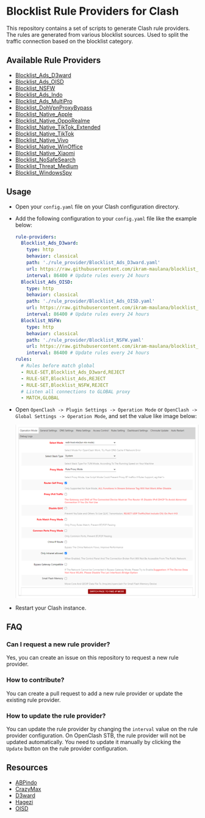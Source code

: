 # Blocklist Rule Providers for Clash

This repository contains a set of scripts to generate Clash rule providers. The rules are generated from various blocklist sources. Used to split the traffic connection based on the blocklist category.

## Available Rule Providers

- [Blocklist_Ads_D3ward](https://raw.githubusercontent.com/ikram-maulana/blocklist_clash_rules/main/rule_provider/Blocklist_Ads_D3ward.yaml)
- [Blocklist_Ads_OISD](https://raw.githubusercontent.com/ikram-maulana/blocklist_clash_rules/main/rule_provider/Blocklist_Ads.yaml)
- [Blocklist_NSFW](https://raw.githubusercontent.com/ikram-maulana/blocklist_clash_rules/main/rule_provider/Blocklist_NSFW.yaml)
- [Blocklist_Ads_Indo](https://raw.githubusercontent.com/ikram-maulana/blocklist_clash_rules/main/rule_provider/Blocklist_Ads_Indo.yaml)
- [Blocklist_Ads_MultiPro](https://raw.githubusercontent.com/ikram-maulana/blocklist_clash_rules/main/rule_provider/Blocklist_Ads_MultiPro.yaml)
- [Blocklist_DohVpnProxyBypass](https://raw.githubusercontent.com/ikram-maulana/blocklist_clash_rules/main/rule_provider/Blocklist_DohVpnProxyBypass.yaml)
- [Blocklist_Native_Apple](https://raw.githubusercontent.com/ikram-maulana/blocklist_clash_rules/main/rule_provider/Blocklist_Native_Apple.yaml)
- [Blocklist_Native_OppoRealme](https://raw.githubusercontent.com/ikram-maulana/blocklist_clash_rules/main/rule_provider/Blocklist_Native_OppoRealme.yaml)
- [Blocklist_Native_TikTok_Extended](https://raw.githubusercontent.com/ikram-maulana/blocklist_clash_rules/main/rule_provider/Blocklist_Native_TikTok_Extended.yaml)
- [Blocklist_Native_TikTok](https://raw.githubusercontent.com/ikram-maulana/blocklist_clash_rules/main/rule_provider/Blocklist_Native_TikTok.yaml)
- [Blocklist_Native_Vivo](https://raw.githubusercontent.com/ikram-maulana/blocklist_clash_rules/main/rule_provider/Blocklist_Native_Vivo.yaml)
- [Blocklist_Native_WinOffice](https://raw.githubusercontent.com/ikram-maulana/blocklist_clash_rules/main/rule_provider/Blocklist_Native_WinOffice.yaml)
- [Blocklist_Native_Xiaomi](https://raw.githubusercontent.com/ikram-maulana/blocklist_clash_rules/main/rule_provider/Blocklist_Native_Xiaomi.yaml)
- [Blocklist_NoSafeSearch](https://raw.githubusercontent.com/ikram-maulana/blocklist_clash_rules/main/rule_provider/Blocklist_NoSafeSearch.yaml)
- [Blocklist_Threat_Medium](https://raw.githubusercontent.com/ikram-maulana/blocklist_clash_rules/main/rule_provider/Blocklist_Threat_Medium.yaml)
- [Blocklist_WindowsSpy](https://raw.githubusercontent.com/ikram-maulana/blocklist_clash_rules/main/rule_provider/Blocklist_WindowsSpy.yaml)

## Usage

- Open your `config.yaml` file on your Clash configuration directory.

- Add the following configuration to your `config.yaml` file like the example below:

  ```yaml
  rule-providers:
    Blocklist_Ads_D3ward:
      type: http
      behavior: classical
      path: './rule_provider/Blocklist_Ads_D3ward.yaml'
      url: https://raw.githubusercontent.com/ikram-maulana/blocklist_clash_rules/main/rule_provider/Blocklist_Ads_D3ward.yaml
      interval: 86400 # Update rules every 24 hours
    Blocklist_Ads_OISD:
      type: http
      behavior: classical
      path: './rule_provider/Blocklist_Ads_OISD.yaml'
      url: https://raw.githubusercontent.com/ikram-maulana/blocklist_clash_rules/main/rule_provider/Blocklist_Ads_OISD.yaml
      interval: 86400 # Update rules every 24 hours
    Blocklist_NSFW:
      type: http
      behavior: classical
      path: './rule_provider/Blocklist_NSFW.yaml'
      url: https://raw.githubusercontent.com/ikram-maulana/blocklist_clash_rules/main/rule_provider/Blocklist_NSFW.yaml
      interval: 86400 # Update rules every 24 hours
  rules:
    # Rules before match global
    - RULE-SET,Blocklist_Ads_D3ward,REJECT
    - RULE-SET,Blocklist_Ads,REJECT
    - RULE-SET,Blocklist_NSFW,REJECT
    # Listen all connections to GLOBAL proxy
    - MATCH,GLOBAL
  ```

- Open `OpenClash -> Plugin Settings -> Operation Mode` or `OpenClash -> Global Settings -> Operation Mode`, and set the value like image below:

  ![OpenClash Settings](assets/image/openclash-setting.png)

- Restart your Clash instance.

## FAQ

### Can I request a new rule provider?

Yes, you can create an issue on this repository to request a new rule provider.

### How to contribute?

You can create a pull request to add a new rule provider or update the existing rule provider.

### How to update the rule provider?

You can update the rule provider by changing the `interval` value on the rule provider configuration. On OpenClash STB, the rule provider will not be updated automatically. You need to update it manually by clicking the `Update` button on the rule provider configuration.

## Resources

- [ABPindo](https://github.com/ABPindo/indonesianadblockrules)
- [CrazyMax](https://github.com/crazy-max/WindowsSpyBlocker)
- [D3ward](https://github.com/d3ward/toolz)
- [Hagezi](https://github.com/hagezi/dns-blocklists)
- [OISD](https://oisd.nl/)
